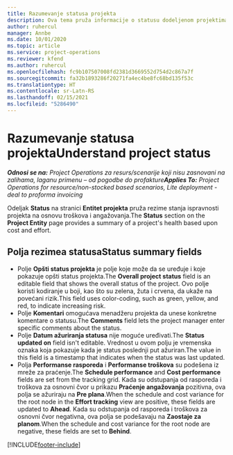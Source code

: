 ```yaml
---
title: Razumevanje statusa projekta
description: Ova tema pruža informacije o statusu dodeljenom projektima u usluzi Dynamics 365 Project Operations.
author: ruhercul
manager: Annbe
ms.date: 10/01/2020
ms.topic: article
ms.service: project-operations
ms.reviewer: kfend
ms.author: ruhercul
ms.openlocfilehash: fc9b107507008fd2381d3669552d754d2c867a7f
ms.sourcegitcommit: fa32b1893286f20271fa4ec4be8fc68bd135f53c
ms.translationtype: HT
ms.contentlocale: sr-Latn-RS
ms.lasthandoff: 02/15/2021
ms.locfileid: "5286490"
---
```

# <a name="understand-project-status"></a><span data-ttu-id="63063-103">Razumevanje statusa projekta</span><span class="sxs-lookup"><span data-stu-id="63063-103">Understand project status</span></span>

<span data-ttu-id="63063-104">_**Odnosi se na:** Project Operations za resurs/scenarije koji nisu zasnovani na zalihama, laganu primenu – od pogodbe do profakture_</span><span class="sxs-lookup"><span data-stu-id="63063-104">_**Applies To:** Project Operations for resource/non-stocked based scenarios, Lite deployment - deal to proforma invoicing_</span></span>


<span data-ttu-id="63063-105">Odeljak **Status** na stranici **Entitet projekta** pruža rezime stanja ispravnosti projekta na osnovu troškova i angažovanja.</span><span class="sxs-lookup"><span data-stu-id="63063-105">The **Status** section on the **Project Entity** page provides a summary of a project's health based upon cost and effort.</span></span>


## <a name="status-summary-fields"></a><span data-ttu-id="63063-106">Polja rezimea statusa</span><span class="sxs-lookup"><span data-stu-id="63063-106">Status summary fields</span></span>

- <span data-ttu-id="63063-107">Polje **Opšti status projekta** je polje koje može da se uređuje i koje pokazuje opšti status projekta.</span><span class="sxs-lookup"><span data-stu-id="63063-107">The **Overall project status** field is an editable field that shows the overall status of the project.</span></span> <span data-ttu-id="63063-108">Ovo polje koristi kodiranje u boji, kao što su zelena, žuta i crvena, da ukaže na povećani rizik.</span><span class="sxs-lookup"><span data-stu-id="63063-108">This field uses color-coding, such as green, yellow, and red, to indicate increasing risk.</span></span> 
- <span data-ttu-id="63063-109">Polje **Komentari** omogućava menadžeru projekta da unese konkretne komentare o statusu.</span><span class="sxs-lookup"><span data-stu-id="63063-109">The **Comments** field lets the project manager enter specific comments about the status.</span></span> 
- <span data-ttu-id="63063-110">Polje **Datum ažuriranja statusa** nije moguće uređivati.</span><span class="sxs-lookup"><span data-stu-id="63063-110">The **Status updated on** field isn't editable.</span></span> <span data-ttu-id="63063-111">Vrednost u ovom polju je vremenska oznaka koja pokazuje kada je status poslednji put ažuriran.</span><span class="sxs-lookup"><span data-stu-id="63063-111">The value in this field is a timestamp that indicates when the status was last updated.</span></span>
- <span data-ttu-id="63063-112">Polja **Performanse rasporeda** i **Performanse troškova** su podešena iz mreže za praćenje.</span><span class="sxs-lookup"><span data-stu-id="63063-112">The **Schedule performance** and **Cost performance** fields are set from the tracking grid.</span></span> <span data-ttu-id="63063-113">Kada su odstupanja od rasporeda i troškova za osnovni čvor u prikazu **Praćenje angažovanja** pozitivna, ova polja se ažuriraju na **Pre plana**.</span><span class="sxs-lookup"><span data-stu-id="63063-113">When the schedule and cost variance for the root node in the **Effort tracking** view are positive, these fields are updated to **Ahead**.</span></span> <span data-ttu-id="63063-114">Kada su odstupanja od rasporeda i troškova za osnovni čvor negativna, ova polja se podešavaju na **Zaostaje za planom**.</span><span class="sxs-lookup"><span data-stu-id="63063-114">When the schedule and cost variance for the root node are negative, these fields are set to **Behind**.</span></span>


[!INCLUDE[footer-include](../includes/footer-banner.md)]